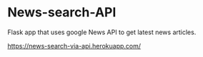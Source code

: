 # News-search-API
Flask app that uses google News API to get latest news articles.

https://news-search-via-api.herokuapp.com/

